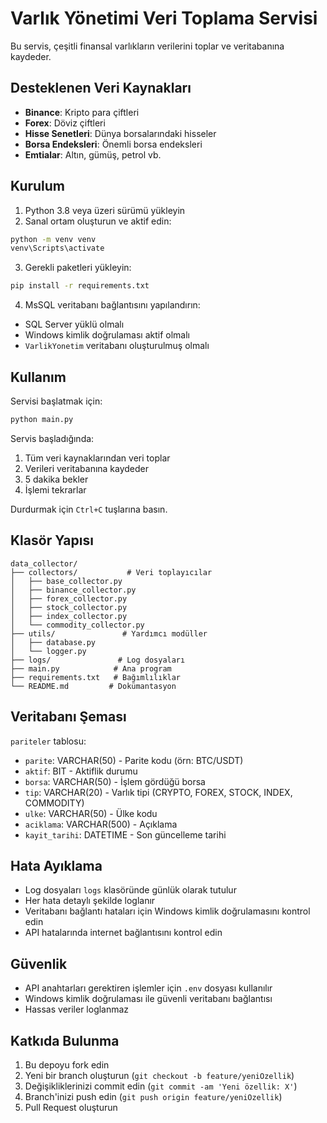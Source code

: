 # Varlık Yönetimi Veri Toplama Servisi

Bu servis, çeşitli finansal varlıkların verilerini toplar ve veritabanına kaydeder.

## Desteklenen Veri Kaynakları

- **Binance**: Kripto para çiftleri
- **Forex**: Döviz çiftleri
- **Hisse Senetleri**: Dünya borsalarındaki hisseler
- **Borsa Endeksleri**: Önemli borsa endeksleri
- **Emtialar**: Altın, gümüş, petrol vb.

## Kurulum

1. Python 3.8 veya üzeri sürümü yükleyin
2. Sanal ortam oluşturun ve aktif edin:
```bash
python -m venv venv
venv\Scripts\activate
```

3. Gerekli paketleri yükleyin:
```bash
pip install -r requirements.txt
```

4. MsSQL veritabanı bağlantısını yapılandırın:
- SQL Server yüklü olmalı
- Windows kimlik doğrulaması aktif olmalı
- `VarlikYonetim` veritabanı oluşturulmuş olmalı

## Kullanım

Servisi başlatmak için:
```bash
python main.py
```

Servis başladığında:
1. Tüm veri kaynaklarından veri toplar
2. Verileri veritabanına kaydeder
3. 5 dakika bekler
4. İşlemi tekrarlar

Durdurmak için `Ctrl+C` tuşlarına basın.

## Klasör Yapısı

```
data_collector/
├── collectors/           # Veri toplayıcılar
│   ├── base_collector.py
│   ├── binance_collector.py
│   ├── forex_collector.py
│   ├── stock_collector.py
│   ├── index_collector.py
│   └── commodity_collector.py
├── utils/               # Yardımcı modüller
│   ├── database.py
│   └── logger.py
├── logs/               # Log dosyaları
├── main.py            # Ana program
├── requirements.txt   # Bağımlılıklar
└── README.md         # Dokümantasyon
```
## Veritabanı Şeması

`pariteler` tablosu:
- `parite`: VARCHAR(50) - Parite kodu (örn: BTC/USDT)
- `aktif`: BIT - Aktiflik durumu
- `borsa`: VARCHAR(50) - İşlem gördüğü borsa
- `tip`: VARCHAR(20) - Varlık tipi (CRYPTO, FOREX, STOCK, INDEX, COMMODITY)
- `ulke`: VARCHAR(50) - Ülke kodu
- `aciklama`: VARCHAR(500) - Açıklama
- `kayit_tarihi`: DATETIME - Son güncelleme tarihi

## Hata Ayıklama

- Log dosyaları `logs` klasöründe günlük olarak tutulur
- Her hata detaylı şekilde loglanır
- Veritabanı bağlantı hataları için Windows kimlik doğrulamasını kontrol edin
- API hatalarında internet bağlantısını kontrol edin

## Güvenlik

- API anahtarları gerektiren işlemler için `.env` dosyası kullanılır
- Windows kimlik doğrulaması ile güvenli veritabanı bağlantısı
- Hassas veriler loglanmaz

## Katkıda Bulunma

1. Bu depoyu fork edin
2. Yeni bir branch oluşturun (`git checkout -b feature/yeniOzellik`)
3. Değişikliklerinizi commit edin (`git commit -am 'Yeni özellik: X'`)
4. Branch'inizi push edin (`git push origin feature/yeniOzellik`)
5. Pull Request oluşturun 

